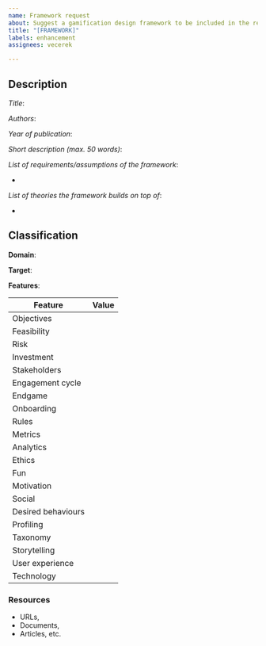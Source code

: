 ```yaml
---
name: Framework request
about: Suggest a gamification design framework to be included in the recommender system
title: "[FRAMEWORK]"
labels: enhancement
assignees: vecerek

---
```


## Description
<!-- Describe the gamification design framework you would like to include in the recommender system -->

*Title*:

*Authors*:

*Year of publication*:

*Short description (max. 50 words)*:

*List of requirements/assumptions of the framework*:
<!-- For example: the framework assumes the use of an e-learning platform -->
-

*List of theories the framework builds on top of*:

- 


## Classification

**Domain**: 
<!-- The application domain of the gamification design framework -->
<!-- One of: generic, learning, business, health -->

**Target**: 
<!-- The target users of the gamification design framework -->
<!-- One of: general, designer, software developer, researches, educator -->

**Features**:
<!-- The value is one of: U, I, E (Undefined, Implicit, Explicit) -->

| Feature                    | Value |
|--------------------|-------|
| Objectives               |            |
| Feasibility                |            |
| Risk                          |            |
| Investment              |            |
| Stakeholders           |            |
| Engagement cycle  |            |
| Endgame                 |            |
| Onboarding             |            |
| Rules                       |             |
| Metrics                    |            |
| Analytics                 |            |
| Ethics                      |            |
| Fun                          |            |
| Motivation              |             |
| Social                      |            |
| Desired behaviours |           |
| Profiling                  |            |
| Taxonomy               |            |
| Storytelling             |            |
| User experience    |             |
| Technology            |             |

### Resources
- URLs,
- Documents,
- Articles, etc.
